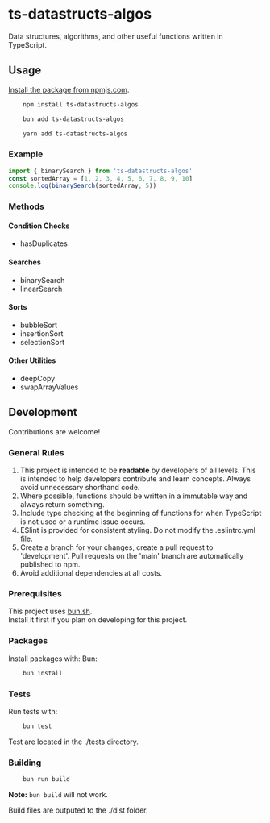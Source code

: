 # ts-datastructs-algos
Data structures, algorithms, and other useful functions written in TypeScript.

## Usage
[Install the package from npmjs.com](https://www.npmjs.com/package/ts-datastructs-algos).
```bash
    npm install ts-datastructs-algos
```
```bash
    bun add ts-datastructs-algos
```
```bash
    yarn add ts-datastructs-algos
```

### Example
```javascript
import { binarySearch } from 'ts-datastructs-algos'
const sortedArray = [1, 2, 3, 4, 5, 6, 7, 8, 9, 10]
console.log(binarySearch(sortedArray, 5))
```

### Methods
#### Condition Checks
- hasDuplicates

#### Searches
- binarySearch
- linearSearch

#### Sorts
- bubbleSort
- insertionSort
- selectionSort

#### Other Utilities
- deepCopy
- swapArrayValues

## Development
Contributions are welcome!

### General Rules
1. This project is intended to be **readable** by developers of all levels. This is intended to help developers contribute and learn concepts. Always avoid unnecessary shorthand code.  
2. Where possible, functions should be written in a immutable way and always return something.  
3. Include type checking at the beginning of functions for when TypeScript is not used or a runtime issue occurs.  
4. ESlint is provided for consistent styling. Do not modify the .eslintrc.yml file.  
5. Create a branch for your changes, create a pull request to 'development'. Pull requests on the 'main' branch are automatically published to npm.  
6. Avoid additional dependencies at all costs.  

### Prerequisites
This project uses [bun.sh](https://bun.sh/).  
Install it first if you plan on developing for this project.  
  
### Packages
Install packages with:
Bun:
```bash
    bun install
```

### Tests
Run tests with:
```bash
    bun test
```

Test are located in the ./tests directory.

### Building
```bash
    bun run build
```
**Note:** ``bun build`` will not work.

Build files are outputed to the ./dist folder.